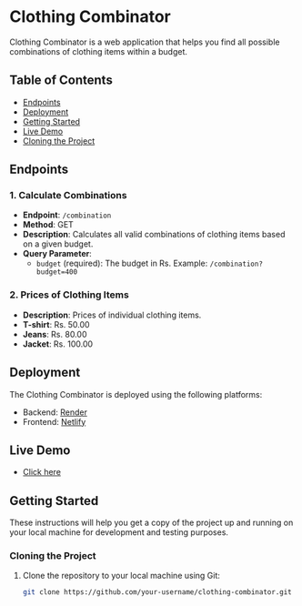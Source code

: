 # Clothing Combinator

Clothing Combinator is a web application that helps you find all possible combinations of clothing items within a budget.

## Table of Contents
- [Endpoints](#endpoints)
- [Deployment](#deployment)
- [Getting Started](#getting-started)
- [Live Demo](#live-demo)
- [Cloning the Project](#cloning-the-project)


  

## Endpoints

### 1. Calculate Combinations
- **Endpoint**: `/combination`
- **Method**: GET
- **Description**: Calculates all valid combinations of clothing items based on a given budget.
- **Query Parameter**:
  - `budget` (required): The budget in Rs. Example: `/combination?budget=400`

### 2. Prices of Clothing Items
- **Description**: Prices of individual clothing items.
- **T-shirt**: Rs. 50.00
- **Jeans**: Rs. 80.00
- **Jacket**: Rs. 100.00

## Deployment

The Clothing Combinator is deployed using the following platforms:

- Backend: [Render](https://backendservice-6vll.onrender.com/)
- Frontend: [Netlify](https://melodious-licorice-016872.netlify.app/)
  
## Live Demo
- [Click here](https://melodious-licorice-016872.netlify.app/)


## Getting Started
These instructions will help you get a copy of the project up and running on your local machine for development and testing purposes.

### Cloning the Project

1. Clone the repository to your local machine using Git:

   ```bash
   git clone https://github.com/your-username/clothing-combinator.git
